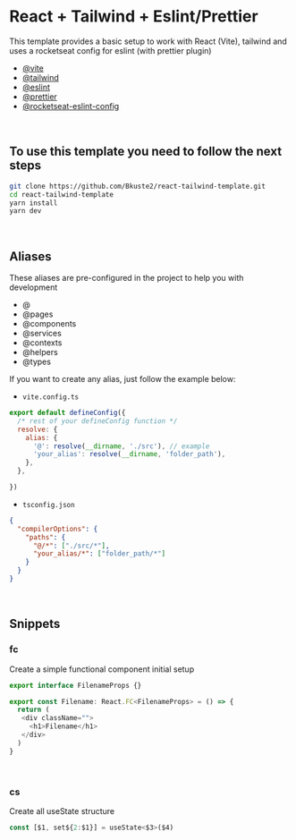 # React + Tailwind + Eslint/Prettier

This template provides a basic setup to work with React (Vite), tailwind and uses a rocketseat config for eslint (with prettier plugin)

- [@vite](https://vitejs.dev/)
- [@tailwind](https://tailwindcss.com/docs/guides/vite)
- [@eslint](https://eslint.org/)
- [@prettier](https://prettier.io/)
- [@rocketseat-eslint-config](https://github.com/Rocketseat/eslint-config-rocketseat.git)

<br/>

## To use this template you need to follow the next steps

```bash
git clone https://github.com/Bkuste2/react-tailwind-template.git
cd react-tailwind-template
yarn install
yarn dev
```

<br/>

## Aliases

These aliases are pre-configured in the project to help you with development

- @
- @pages
- @components
- @services
- @contexts
-	@helpers
- @types

If you want to create any alias, just follow the example below:

- `vite.config.ts`

```javascript
export default defineConfig({
  /* rest of your defineConfig function */
  resolve: {
    alias: {
      '@': resolve(__dirname, './src'), // example
      'your_alias': resolve(__dirname, 'folder_path'),
    },
  },

})
```

- `tsconfig.json`

```json
{
  "compilerOptions": {
    "paths": {
      "@/*": ["./src/*"],
      "your_alias/*": ["folder_path/*"]
    }
  }
}
```

<br/>

## Snippets

### fc

Create a simple functional component initial setup

```javascript
export interface FilenameProps {}

export const Filename: React.FC<FilenameProps> = () => {
  return (
   <div className="">
     <h1>Filename</h1>
   </div>
  )
}
```

<br/>

### cs

Create all useState structure

```javascript
const [$1, set${2:$1}] = useState<$3>($4)
```